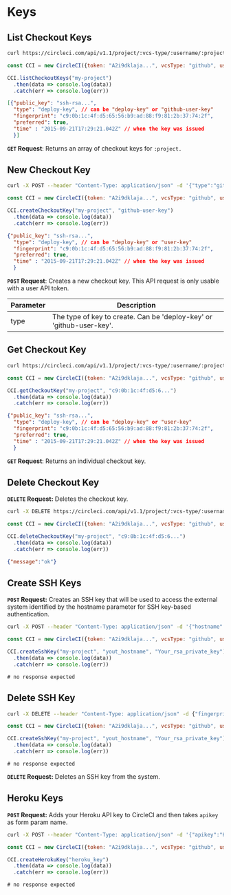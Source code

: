 # Keys

## List Checkout Keys

```sh
curl https://circleci.com/api/v1.1/project/:vcs-type/:username/:project/checkout-key?circle-token=:token
```

```javascript
const CCI = new CircleCI({token: "A2i9dklaja...", vcsType: "github", username: "circleUser123"})

CCI.listCheckoutKeys("my-project")
  .then(data => console.log(data))
  .catch(err => console.log(err))
```

```json
[{"public_key": "ssh-rsa...",
  "type": "deploy-key", // can be "deploy-key" or "github-user-key"
  "fingerprint": "c9:0b:1c:4f:d5:65:56:b9:ad:88:f9:81:2b:37:74:2f",
  "preferred": true,
  "time" : "2015-09-21T17:29:21.042Z" // when the key was issued
  }]
```

**`GET` Request**: Returns an array of checkout keys for `:project.`

## New Checkout Key

```sh
curl -X POST --header "Content-Type: application/json" -d '{"type":"github-user-key"}' https://circleci.com/api/v1.1/project/:vcs-type/:username/:project/checkout-key?circle-token=:token
```

```javascript
const CCI = new CircleCI({token: "A2i9dklaja...", vcsType: "github", username: "circleUser123"})

CCI.createCheckoutKey("my-project", "github-user-key")
  .then(data => console.log(data))
  .catch(err => console.log(err))
```

```json
{"public_key": "ssh-rsa...",
  "type": "deploy-key", // can be "deploy-key" or "user-key"
  "fingerprint": "c9:0b:1c:4f:d5:65:56:b9:ad:88:f9:81:2b:37:74:2f",
  "preferred": true,
  "time" : "2015-09-21T17:29:21.042Z" // when the key was issued
  }
```

**`POST` Request**: Creates a new checkout key. This API request is only usable with a user API token.

Parameter | Description
------- | -------------
type | The type of key to create. Can be 'deploy-key' or 'github-user-key'.


## Get Checkout Key

```sh
curl https://circleci.com/api/v1.1/project/:vcs-type/:username/:project/checkout-key/:fingerprint?circle-token=:token
```

```javascript
const CCI = new CircleCI({token: "A2i9dklaja...", vcsType: "github", username: "circleUser123"})

CCI.getCheckoutKey("my-project", "c9:0b:1c:4f:d5:6...")
  .then(data => console.log(data))
  .catch(err => console.log(err))
```

```json
{"public_key": "ssh-rsa...",
  "type": "deploy-key", // can be "deploy-key" or "user-key"
  "fingerprint": "c9:0b:1c:4f:d5:65:56:b9:ad:88:f9:81:2b:37:74:2f",
  "preferred": true,
  "time" : "2015-09-21T17:29:21.042Z" // when the key was issued
  }
```

**`GET` Request**: Returns an individual checkout key.

## Delete Checkout Key

**`DELETE` Request:** Deletes the checkout key.

```sh
curl -X DELETE https://circleci.com/api/v1.1/project/:vcs-type/:username/:project/checkout-key/:fingerprint?circle-token=:token
```

```javascript
const CCI = new CircleCI({token: "A2i9dklaja...", vcsType: "github", username: "circleUser123"})

CCI.deleteCheckoutKey("my-project", "c9:0b:1c:4f:d5:6...")
  .then(data => console.log(data))
  .catch(err => console.log(err))
```

```json
{"message":"ok"}
```

## Create SSH Keys

**`POST` Request:** Creates an SSH key that will be used to access the external system identified by the hostname parameter for SSH key-based authentication.

```sh
curl -X POST --header "Content-Type: application/json" -d '{"hostname":"hostname","private_key":"RSA private key"}' https://circleci.com/api/v1.1/project/:vcs-type/:username/:project/ssh-key?circle-token=:token
```

```javascript
const CCI = new CircleCI({token: "A2i9dklaja...", vcsType: "github", username: "circleUser123"})

CCI.createSshKey("my-project", "yout_hostname", "Your_rsa_private_key")
  .then(data => console.log(data))
  .catch(err => console.log(err))
```

```
# no response expected
```

## Delete SSH Key

```sh
curl -X DELETE --header "Content-Type: application/json" -d {"fingerprint":"Fingerprint", "hostname":"Hostname"} https://circleci.com/api/v1.1/project/:vcs-type/:username/:project/ssh-key?circle-token=:token
```

```javascript
const CCI = new CircleCI({token: "A2i9dklaja...", vcsType: "github", username: "circleUser123"})

CCI.createSshKey("my-project", "yout_hostname", "Your_rsa_private_key")
  .then(data => console.log(data))
  .catch(err => console.log(err))
```

```
# no response expected
```

**`DELETE` Request:** Deletes an SSH key from the system.


## Heroku Keys

**`POST` Request:** Adds your Heroku API key to CircleCI and then takes `apikey` as form param name.

```sh
curl -X POST --header "Content-Type: application/json" -d '{"apikey":"Heroku key"}' https://circleci.com/user/heroku-key?circle-token=:token
```

```javascript
const CCI = new CircleCI({token: "A2i9dklaja...", vcsType: "github", username: "circleUser123"})

CCI.createHerokuKey("heroku_key")
  .then(data => console.log(data))
  .catch(err => console.log(err))
```

```
# no response expected
```
